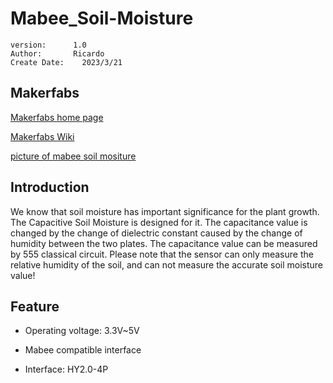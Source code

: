 # Mabee_Soil-Moisture

```
version:      1.0
Author:       Ricardo
Create Date:	2023/3/21
```

## Makerfabs

[Makerfabs home page](https://www.makerfabs.com/)

[Makerfabs Wiki](https://wiki.makerfabs.com/)

[picture of mabee soil mositure](https://github.com/Makerfabs/Mabee_Soil-Mositure/blob/main/Mabee_Capacitive-Soil-Moisture-1.jpg)

## Introduction

We know that soil moisture has important significance for the plant growth. The Capacitive Soil Moisture is designed for it. The capacitance value is changed by the change of dielectric constant caused by the change of humidity between the two plates. The capacitance value can be measured by 555 classical circuit. Please note that the sensor can only measure the relative humidity of the soil, and can not measure the accurate soil moisture value!

## Feature

- Operating voltage: 3.3V~5V 

- Mabee compatible interface 

- Interface: HY2.0-4P 